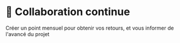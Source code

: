 # 🤝 Collaboration continue

  <div>Créer un point mensuel pour obtenir vos retours, et vous informer de l'avancé du projet</div>